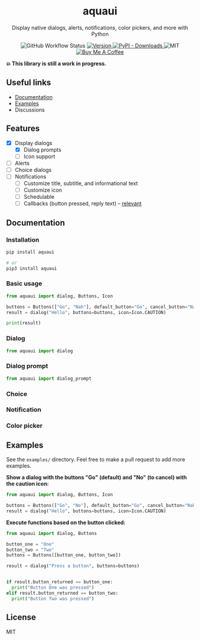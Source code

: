 <h1 align="center">
  <!-- <img src=assets/logo.svg width=95> -->
  <br>
  aquaui
</h1>

<p align="center">
Display native dialogs, alerts, notifications, color pickers, and more with Python
</p>

<p align="center">
  <img alt="GitHub Workflow Status" src="https://img.shields.io/github/workflow/status/ninest/flixpy/PyTest?style=flat-square">
  <a href="https://pypi.org/project/aquaui/">
    <img src="https://img.shields.io/pypi/v/aquaui?color=blue&style=flat-square" alt="Version" />
  </a>
  <a href="https://pypi.org/project/aquaui/">
    <img alt="PyPI - Downloads" src="https://img.shields.io/pypi/dm/aquaui?color=red&style=flat-square" />
  </a>

  <img src="https://img.shields.io/github/license/ninest/aquaui?style=flat-square" alt="MIT" />

  <a href="https://www.buymeacoffee.com/ninest">
    <img src="https://img.shields.io/badge/Donate-Buy%20Me%20A%20Coffee-orange.svg?style=flat-square" alt="Buy Me A Coffee">
  </a>
</p>

**💥 This library is still a work in progress.**

## Useful links

- [Documentation](#Documentation)
- [Examples](#Examples)
- Discussions

## Features

- [x] Display dialogs
  - [x] Dialog prompts
  - [ ] Icon support
- [ ] Alerts
- [ ] Choice dialogs
- [ ] Notifications
  - [ ] Customize title, subtitle, and informational text
  - [ ] Customize icon
  - [ ] Schedulable
  - [ ] Callbacks (button pressed, reply text) – [relevant](https://stackoverflow.com/a/62248246/8677167)

## Documentation

### Installation

```bash
pip install aquaui

# or
pip3 install aquaui
```

### Basic usage

```py
from aquaui import dialog, Buttons, Icon

buttons = Buttons(["Go", "Nah"], default_button="Go", cancel_button="Nah")
result = dialog("Hello", buttons=buttons, icon=Icon.CAUTION)

print(result)
```

### Dialog

```py
from aquaui import dialog
```

### Dialog prompt

```py
from aquaui import dialog_prompt
```

### Choice

### Notification

### Color picker

## Examples

See the `examples/` directory. Feel free to make a pull request to add more examples.

**Show a dialog with the buttons "Go" (default) and "No" (to cancel) with the caution icon:**

```py
from aquaui import dialog, Buttons, Icon

buttons = Buttons(["Go", "No"], default_button="Go", cancel_button="Nah")
result = dialog("Hello", buttons=buttons, icon=Icon.CAUTION)
```

**Execute functions based on the button clicked:**

```py
from aquaui import dialog, Buttons

button_one = "One"
button_two = "Two"
buttons = Buttons([button_one, button_two])

result = dialog("Press a button", buttons=buttons)


if result.button_returned == button_one:
  print("Button One was pressed")
elif result.button_returned == button_two:
  print("Button Two was pressed")
```

## License

MIT

```

```
